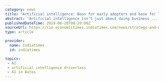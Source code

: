 ```yaml
---
category: news
title: "Artificial intelligence: Boon for early adopters and bane for latecomers"
abstract: "Artificial intelligence isn’t just about doing business ... drone \"airports,\" and driverless delivery trucks. With the ability to create larger data streams, leverage a larger domestic user ..."
publishedDateTime: 2019-06-28T08:20:00Z
sourceUrl: https://cio.economictimes.indiatimes.com/news/strategy-and-management/artificial-intelligence-boon-for-early-adopters-and-bane-for-latecomers/69985968
type: article

provider:
  name: Indiatimes
  id: indiatimes

topics:
 - AI
 - artificial intelligence driverless
 - AI in Autos
---
```

